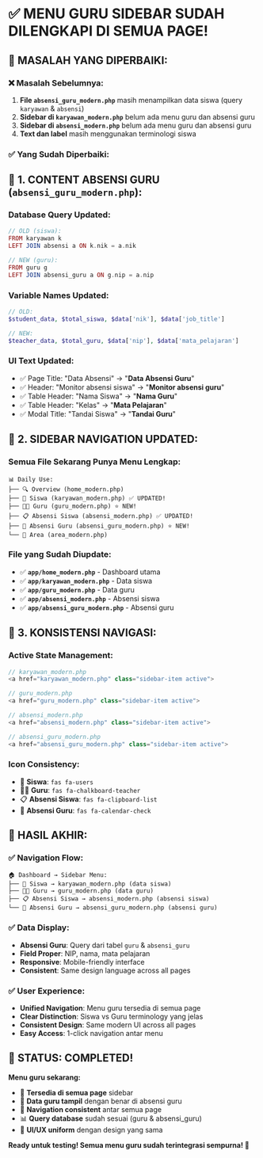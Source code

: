 # ✅ MENU GURU SIDEBAR SUDAH DILENGKAPI DI SEMUA PAGE!

## 🔧 **MASALAH YANG DIPERBAIKI:**

### ❌ **Masalah Sebelumnya:**
1. **File `absensi_guru_modern.php`** masih menampilkan data siswa (query `karyawan` & `absensi`)
2. **Sidebar di `karyawan_modern.php`** belum ada menu guru dan absensi guru
3. **Sidebar di `absensi_modern.php`** belum ada menu guru dan absensi guru
4. **Text dan label** masih menggunakan terminologi siswa

### ✅ **Yang Sudah Diperbaiki:**

## 📝 **1. CONTENT ABSENSI GURU (`absensi_guru_modern.php`):**

### **Database Query Updated:**
```php
// OLD (siswa):
FROM karyawan k 
LEFT JOIN absensi a ON k.nik = a.nik

// NEW (guru):
FROM guru g 
LEFT JOIN absensi_guru a ON g.nip = a.nip
```

### **Variable Names Updated:**
```php
// OLD:
$student_data, $total_siswa, $data['nik'], $data['job_title']

// NEW:
$teacher_data, $total_guru, $data['nip'], $data['mata_pelajaran']
```

### **UI Text Updated:**
- ✅ Page Title: "Data Absensi" → "**Data Absensi Guru**"
- ✅ Header: "Monitor absensi siswa" → "**Monitor absensi guru**"
- ✅ Table Header: "Nama Siswa" → "**Nama Guru**"
- ✅ Table Header: "Kelas" → "**Mata Pelajaran**"
- ✅ Modal Title: "Tandai Siswa" → "**Tandai Guru**"

## 📱 **2. SIDEBAR NAVIGATION UPDATED:**

### **Semua File Sekarang Punya Menu Lengkap:**

```
📊 Daily Use:
├── 🔍 Overview (home_modern.php)
├── 👥 Siswa (karyawan_modern.php) ✅ UPDATED!
├── 👨‍🏫 Guru (guru_modern.php) ⭐ NEW!
├── 📋 Absensi Siswa (absensi_modern.php) ✅ UPDATED!
├── 📅 Absensi Guru (absensi_guru_modern.php) ⭐ NEW!
└── 📍 Area (area_modern.php)
```

### **File yang Sudah Diupdate:**
- ✅ **`app/home_modern.php`** - Dashboard utama
- ✅ **`app/karyawan_modern.php`** - Data siswa
- ✅ **`app/guru_modern.php`** - Data guru
- ✅ **`app/absensi_modern.php`** - Absensi siswa
- ✅ **`app/absensi_guru_modern.php`** - Absensi guru

## 🎯 **3. KONSISTENSI NAVIGASI:**

### **Active State Management:**
```php
// karyawan_modern.php
<a href="karyawan_modern.php" class="sidebar-item active">

// guru_modern.php  
<a href="guru_modern.php" class="sidebar-item active">

// absensi_modern.php
<a href="absensi_modern.php" class="sidebar-item active">

// absensi_guru_modern.php
<a href="absensi_guru_modern.php" class="sidebar-item active">
```

### **Icon Consistency:**
- 👥 **Siswa**: `fas fa-users`
- 👨‍🏫 **Guru**: `fas fa-chalkboard-teacher`
- 📋 **Absensi Siswa**: `fas fa-clipboard-list`
- 📅 **Absensi Guru**: `fas fa-calendar-check`

## 🚀 **HASIL AKHIR:**

### ✅ **Navigation Flow:**
```
🏠 Dashboard → Sidebar Menu:
├── 👥 Siswa → karyawan_modern.php (data siswa)
├── 👨‍🏫 Guru → guru_modern.php (data guru) 
├── 📋 Absensi Siswa → absensi_modern.php (absensi siswa)
└── 📅 Absensi Guru → absensi_guru_modern.php (absensi guru)
```

### ✅ **Data Display:**
- **Absensi Guru**: Query dari tabel `guru` & `absensi_guru`
- **Field Proper**: NIP, nama, mata pelajaran
- **Responsive**: Mobile-friendly interface
- **Consistent**: Same design language across all pages

### ✅ **User Experience:**
- **Unified Navigation**: Menu guru tersedia di semua page
- **Clear Distinction**: Siswa vs Guru terminology yang jelas
- **Consistent Design**: Same modern UI across all pages
- **Easy Access**: 1-click navigation antar menu

## 🎉 **STATUS: COMPLETED!**

**Menu guru sekarang:**
- 📱 **Tersedia di semua page** sidebar
- 🎯 **Data guru tampil** dengan benar di absensi guru
- 🔗 **Navigation consistent** antar semua page
- 📊 **Query database** sudah sesuai (guru & absensi_guru)
- 🎨 **UI/UX uniform** dengan design yang sama

**Ready untuk testing! Semua menu guru sudah terintegrasi sempurna! 🚀**
